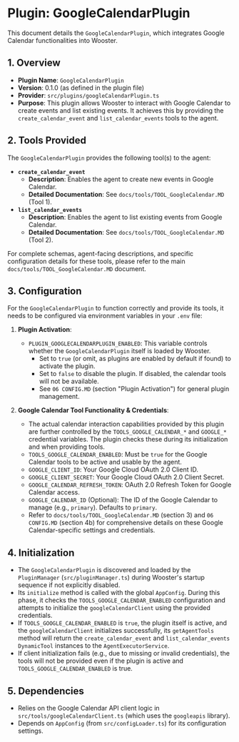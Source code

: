 # Plugin: GoogleCalendarPlugin

This document details the `GoogleCalendarPlugin`, which integrates Google Calendar functionalities into Wooster.

## 1. Overview

- **Plugin Name**: `GoogleCalendarPlugin`
- **Version**: 0.1.0 (as defined in the plugin file)
- **Provider**: `src/plugins/googleCalendarPlugin.ts`
- **Purpose**: This plugin allows Wooster to interact with Google Calendar to create events and list existing events. It achieves this by providing the `create_calendar_event` and `list_calendar_events` tools to the agent.

## 2. Tools Provided

The `GoogleCalendarPlugin` provides the following tool(s) to the agent:

-   **`create_calendar_event`**
    -   **Description**: Enables the agent to create new events in Google Calendar.
    -   **Detailed Documentation**: See `docs/tools/TOOL_GoogleCalendar.MD` (Tool 1).
-   **`list_calendar_events`**
    -   **Description**: Enables the agent to list existing events from Google Calendar.
    -   **Detailed Documentation**: See `docs/tools/TOOL_GoogleCalendar.MD` (Tool 2).

For complete schemas, agent-facing descriptions, and specific configuration details for these tools, please refer to the main `docs/tools/TOOL_GoogleCalendar.MD` document.

## 3. Configuration

For the `GoogleCalendarPlugin` to function correctly and provide its tools, it needs to be configured via environment variables in your `.env` file:

1.  **Plugin Activation**: 
    -   `PLUGIN_GOOGLECALENDARPLUGIN_ENABLED`: This variable controls whether the `GoogleCalendarPlugin` itself is loaded by Wooster.
        -   Set to `true` (or omit, as plugins are enabled by default if found) to activate the plugin.
        -   Set to `false` to disable the plugin. If disabled, the calendar tools will not be available.
        -   See `06 CONFIG.MD` (section "Plugin Activation") for general plugin management.

2.  **Google Calendar Tool Functionality & Credentials**: 
    -   The actual calendar interaction capabilities provided by this plugin are further controlled by the `TOOLS_GOOGLE_CALENDAR_*` and `GOOGLE_*` credential variables. The plugin checks these during its initialization and when providing tools.
    -   `TOOLS_GOOGLE_CALENDAR_ENABLED`: Must be `true` for the Google Calendar tools to be active and usable by the agent.
    -   `GOOGLE_CLIENT_ID`: Your Google Cloud OAuth 2.0 Client ID.
    -   `GOOGLE_CLIENT_SECRET`: Your Google Cloud OAuth 2.0 Client Secret.
    -   `GOOGLE_CALENDAR_REFRESH_TOKEN`: OAuth 2.0 Refresh Token for Google Calendar access.
    -   `GOOGLE_CALENDAR_ID` (Optional): The ID of the Google Calendar to manage (e.g., `primary`). Defaults to `primary`.
    -   Refer to `docs/tools/TOOL_GoogleCalendar.MD` (section 3) and `06 CONFIG.MD` (section 4b) for comprehensive details on these Google Calendar-specific settings and credentials.

## 4. Initialization

- The `GoogleCalendarPlugin` is discovered and loaded by the `PluginManager` (`src/pluginManager.ts`) during Wooster's startup sequence if not explicitly disabled.
- Its `initialize` method is called with the global `AppConfig`. During this phase, it checks the `TOOLS_GOOGLE_CALENDAR_ENABLED` configuration and attempts to initialize the `googleCalendarClient` using the provided credentials.
- If `TOOLS_GOOGLE_CALENDAR_ENABLED` is `true`, the plugin itself is active, and the `googleCalendarClient` initializes successfully, its `getAgentTools` method will return the `create_calendar_event` and `list_calendar_events` `DynamicTool` instances to the `AgentExecutorService`.
- If client initialization fails (e.g., due to missing or invalid credentials), the tools will not be provided even if the plugin is active and `TOOLS_GOOGLE_CALENDAR_ENABLED` is true.

## 5. Dependencies

- Relies on the Google Calendar API client logic in `src/tools/googleCalendarClient.ts` (which uses the `googleapis` library).
- Depends on `AppConfig` (from `src/configLoader.ts`) for its configuration settings. 